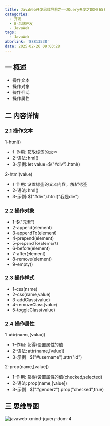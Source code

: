 ```yaml
---
title: JavaWeb开发思维导图之——JQuery开发之DOM(65)
categories:
  - 开发
  - G-后端开发
  - JavaWeb
tags:
  - JavaWeb
abbrlink: '88813538'
date: 2025-02-26 09:03:28
---
```

## 一 概述

* 操作文本
* 操作对象
* 操作样式
* 操作属性

<!--more-->

## 二 内容详情

### 2.1 操作文本

1-html()

* 1-作用: 获取标签的文本
* 2-语法: hml()
* 3-示例: let value=$("#div").html()

2-html(value)

* 1-作用: 设置标签的文本内容，解析标签
* 2-语法: hml()
* 3-示例: $("#div").html("我是div")

### 2.2 操作对象

* 1-$("元素")
* 2-append(element)
* 3-appendTo(element)
* 4-prepend(element)
* 5-prependTo(element)
* 6-before(element)
* 7-after(element)
* 8-remove(element)
* 9-empty()

### 2.3 操作样式

* 1-css(name)
* 2-css(name,value)
* 3-addClass(value)
* 4-removeClass(value)
* 5-toggleClass(value)

### 2.4 操作属性

1-attr(name,[value])

* 1-作用: 获得/设置属性的值
* 2-语法: attr(name,[value])
* 3-示例：$("#username").attr("id")

2-prop(name,[value])

* 1-作用: 获得/设置属性的值(checked,selected)
* 2-语法: prop(name,[value])
* 3-示例：$("#gender2").prop("checked",true)

## 三 思维导图

![javaweb-xmind-jquery-dom-4][1]



[1]:https://cdn.jsdelivr.net/gh/PGzxc/CDN/blog-java/javaweb-xmind-jquery-dom-4.png